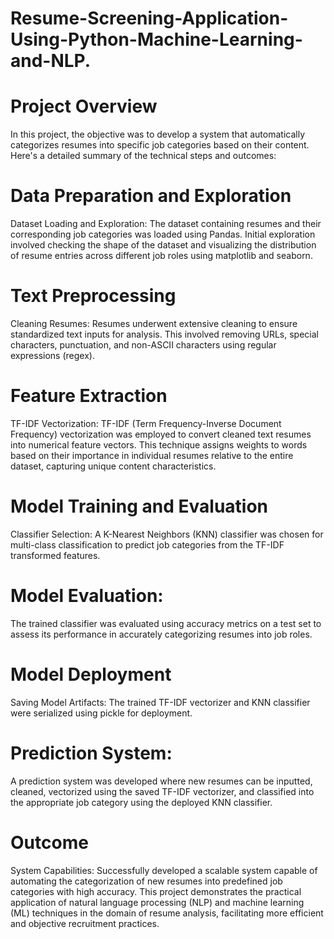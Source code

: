 # Resume-Screening-Application-Using-Python-Machine-Learning-and-NLP.

# Project Overview

In this project, the objective was to develop a system that automatically categorizes resumes into specific job categories based on their content. Here's a detailed summary of the technical steps and outcomes:

# Data Preparation and Exploration
Dataset Loading and Exploration:
The dataset containing resumes and their corresponding job categories was loaded using Pandas. Initial exploration involved checking the shape of the dataset and visualizing the distribution of resume entries across different job roles using matplotlib and seaborn.

# Text Preprocessing
Cleaning Resumes:
Resumes underwent extensive cleaning to ensure standardized text inputs for analysis. This involved removing URLs, special characters, punctuation, and non-ASCII characters using regular expressions (regex).

# Feature Extraction
TF-IDF Vectorization:
TF-IDF (Term Frequency-Inverse Document Frequency) vectorization was employed to convert cleaned text resumes into numerical feature vectors. This technique assigns weights to words based on their importance in individual resumes relative to the entire dataset, capturing unique content characteristics.

# Model Training and Evaluation
Classifier Selection:
A K-Nearest Neighbors (KNN) classifier was chosen for multi-class classification to predict job categories from the TF-IDF transformed features.

# Model Evaluation:
The trained classifier was evaluated using accuracy metrics on a test set to assess its performance in accurately categorizing resumes into job roles.

# Model Deployment
Saving Model Artifacts:
The trained TF-IDF vectorizer and KNN classifier were serialized using pickle for deployment.

# Prediction System:
A prediction system was developed where new resumes can be inputted, cleaned, vectorized using the saved TF-IDF vectorizer, and classified into the appropriate job category using the deployed KNN classifier.

# Outcome
System Capabilities:
Successfully developed a scalable system capable of automating the categorization of new resumes into predefined job categories with high accuracy.
This project demonstrates the practical application of natural language processing (NLP) and machine learning (ML) techniques in the domain of resume analysis, facilitating more efficient and objective recruitment practices.
